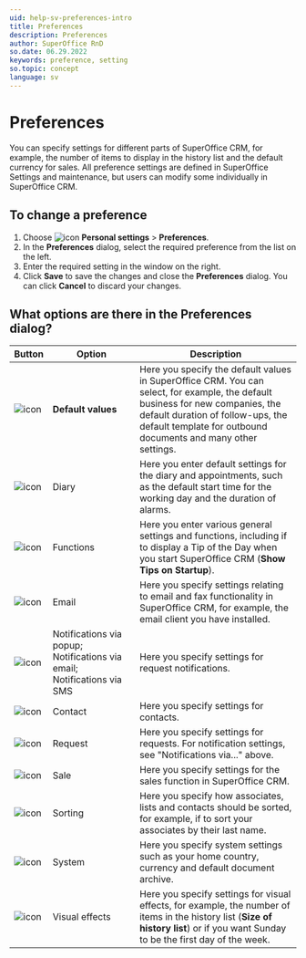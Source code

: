 ```yaml
---
uid: help-sv-preferences-intro
title: Preferences
description: Preferences
author: SuperOffice RnD
so.date: 06.29.2022
keywords: preference, setting
so.topic: concept
language: sv
---
```


# Preferences

You can specify settings for different parts of SuperOffice CRM, for example, the number of items to display in the history list and the default currency for sales. All preference settings are defined in SuperOffice Settings and maintenance, but users can modify some individually in SuperOffice CRM.

## To change a preference

1. Choose ![icon][img12] **Personal settings** > **Preferences**.
2. In the **Preferences** dialog, select the required preference from the list on the left.
3. Enter the required setting in the window on the right.
4. Click **Save** to save the changes and close the **Preferences** dialog. You can click **Cancel** to discard your changes.

## What options are there in the Preferences dialog?

| Button | Option | Description |
|---|---|---|
| ![icon][img1] | **Default values** | Here you specify the default values in SuperOffice CRM. You can select, for example, the default business for new companies, the default duration of follow-ups, the default template for outbound documents and many other settings. |
| ![icon][img2] | Diary | Here you enter default settings for the diary and appointments, such as the default start time for the working day and the duration of alarms. |
| ![icon][img3] | Functions | Here you enter various general settings and functions, including if to display a Tip of the Day when you start SuperOffice CRM (**Show Tips on Startup**). |
| ![icon][img4] | Email | Here you specify settings relating to email and fax functionality in SuperOffice CRM, for example, the email client you have installed. |
| ![icon][img5] | Notifications via popup; Notifications via email; Notifications via SMS | Here you specify settings for request notifications. |
| ![icon][img6] | Contact | Here you specify settings for contacts. |
| ![icon][img7] | Request | Here you specify settings for requests. For notification settings, see "Notifications via..." above. |
| ![icon][img8] | Sale | Here you specify settings for the sales function in SuperOffice CRM. |
| ![icon][img9] | Sorting | Here you specify how associates, lists and contacts should be sorted, for example, if to sort your associates by their last name. |
| ![icon][img10] | System | Here you specify system settings such as your home country, currency and default document archive. |
| ![icon][img11] | Visual effects | Here you specify settings for visual effects, for example, the number of items in the history list (**Size of history list**) or if you want Sunday to be the first day of the week. |

<!-- Referenced links -->

<!-- Referenced images -->
[img1]: ../../../../common/icons/pref-defaultvalues-h32.png
[img2]: ../../../../common/icons/pref-diary-h32.png
[img3]: ../../../../common/icons/pref-function-h32.png
[img4]: ../../../../common/icons/pref-email-h32.png
[img5]: ../../../../common/icons/pref-notification-h32.png
[img6]: ../../../../common/icons/pref-person-h32.png
[img7]: ../../../../common/icons/pref-request-h32.png
[img8]: ../../../../common/icons/pref-sale-h32.png
[img9]: ../../../../common/icons/pref-sorting-h32.png
[img10]: ../../../../common/icons/pref-system-h32.png
[img11]: ../../../../common/icons/pref-visualeffects-h32.png
[img12]: ../../../media/icons/personal-settings-small.png

